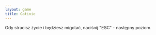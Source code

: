 ```yaml
---
layout: game
title: Cativic
---
```


Gdy stracisz życie i będziesz migotać, naciśnij "ESC" - następny 
poziom.
